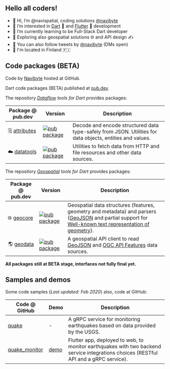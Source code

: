 ## Hello all coders!

- 👋 Hi, I’m @navispatial, coding solutions [@navibyte](https://github.com/navibyte)
- 👀 I’m interested in [Dart](https://dart.dev/) 🎯 and [Flutter](https://flutter.dev/) 💙 development
- 🌱 I’m currently learning to be Full-Stack Dart developer
- 🔭 Exploring also geospatial solutions 🌐 and API design ✍️
- 📡 You can also follow tweets by [@navibyte](https://twitter.com/navibyte) (DMs open) 
- 🏡 I'm located in Finland 🇫🇮

## Code packages (BETA)

Code by [Navibyte](https://github.com/navibyte) hosted at GitHub.

Dart code packages (BETA) published at [pub.dev](https://pub.dev/publishers/navibyte.com/packages). 

The repository 
*[Dataflow](https://github.com/navibyte/dataflow) tools for Dart*
provides packages:

Package @ pub.dev | Version | Description
----------------- | --------| -----------
:spiral_notepad: [attributes](https://pub.dev/packages/attributes) | [![pub package](https://img.shields.io/pub/v/attributes.svg)](https://pub.dev/packages/attributes) | Decode and encode structured data type-safely from JSON. Utilities for data objects, entities and values.
:cloud: [datatools](https://pub.dev/packages/datatools) | [![pub package](https://img.shields.io/pub/v/datatools.svg)](https://pub.dev/packages/datatools) | Utilities to fetch data from HTTP and file resources and other data sources.

The repository 
*[Geospatial](https://github.com/navibyte/geospatial) tools for Dart*
provides packages:

Package @ pub.dev | Version | Description 
----------------- | --------| -----------
:globe_with_meridians: [geocore](https://pub.dev/packages/geocore) | [![pub package](https://img.shields.io/pub/v/geocore.svg)](https://pub.dev/packages/geocore) | Geospatial data structures (features, geometry and metadata) and parsers ([GeoJSON](https://geojson.org/) and partial support for [Well-known text representation of geometry](https://en.wikipedia.org/wiki/Well-known_text_representation_of_geometry)).
:earth_americas: [geodata](https://pub.dev/packages/geodata) | [![pub package](https://img.shields.io/pub/v/geodata.svg)](https://pub.dev/packages/geodata) | A geospatial API client to read [GeoJSON](https://geojson.org/) and [OGC API Features](https://ogcapi.ogc.org/features/) data sources. 


**All packages still at BETA stage, interfaces not fully final yet.** 


## Samples and demos

Some code samples (*Last updated: Feb 2020*) also, code at GitHub:

Code @ GitHub | Demo | Description 
------------- | ---- | -----------
[quake](https://github.com/navibyte/quake) | - | A gRPC service for monitoring earthquakes based on data provided by the USGS.
[quake_monitor](https://github.com/navibyte/quake_monitor) | [demo](http://bit.ly/quake-monitor) | Flutter app, deployed to web, to monitor earthquakes with two backend service integrations choices (RESTful API and a gRPC service).
